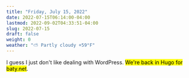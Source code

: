 ```yaml
---
title: "Friday, July 15, 2022"
date: 2022-07-15T06:14:00-04:00
lastmod: 2022-09-02T04:33:51-04:00
slug: 2022-07-15
draft: false
weight: 0
weather: "⛅️ Partly cloudy +59°F"
---
```


I guess I just don't like dealing with WordPress. <mark>We're back in Hugo for baty.net</mark>.

[//]: # "Exported with love from a post written in Org mode"
[//]: # "- https://github.com/kaushalmodi/ox-hugo"
